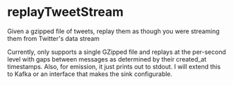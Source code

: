 # replayTweetStream
Given a gzipped file of tweets, replay them as though you were streaming them from Twitter's data stream

Currently, only supports a single GZipped file and replays at the per-second level with gaps between messages as determined by their created_at timestamps. Also, for emission, it just prints out to stdout. I will extend this to Kafka or an interface that makes the sink configurable.